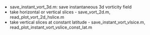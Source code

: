 * save_instant_vort_3d.m: save instantaneous 3d vorticity field 
* take horizontal or vertical slices - save_vort_2d.m, read_plot_vort_2d_hslice.m
* take vertical slices at constant latitude - save_instant_vort_vlsice.m, read_plot_instant_vort_vslice_const_lat.m